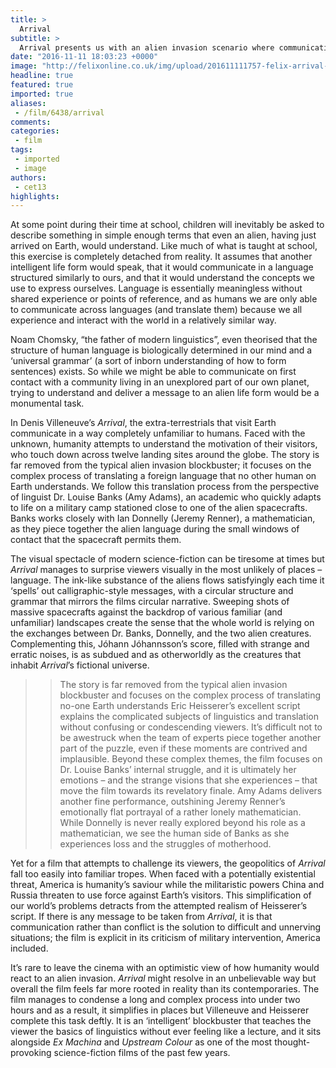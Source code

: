 ```yaml
---
title: >
  Arrival
subtitle: >
  Arrival presents us with an alien invasion scenario where communication, not confrontation, is the order of the day. The result is an intelligent, nuanced science fiction film, the blockbuster debut of Canadian director Denis Villeneuve
date: "2016-11-11 18:03:23 +0000"
image: "http://felixonline.co.uk/img/upload/201611111757-felix-arrival-review.jpg"
headline: true
featured: true
imported: true
aliases:
 - /film/6438/arrival
comments:
categories:
 - film
tags:
 - imported
 - image
authors:
 - cet13
highlights:
---
```


At some point during their time at school, children will inevitably be asked to describe something in simple enough terms that even an alien, having just arrived on Earth, would understand. Like much of what is taught at school, this exercise is completely detached from reality. It assumes that another intelligent life form would speak, that it would communicate in a language structured similarly to ours, and that it would understand the concepts we use to express ourselves. Language is essentially meaningless without shared experience or points of reference, and as humans we are only able to communicate across languages (and translate them) because we all experience and interact with the world in a relatively similar way.

Noam Chomsky, “the father of modern linguistics”, even theorised that the structure of human language is biologically determined in our mind and a ‘universal grammar’ (a sort of inborn understanding of how to form sentences) exists. So while we might be able to communicate on first contact with a community living in an unexplored part of our own planet, trying to understand and deliver a message to an alien life form would be a monumental task.

In Denis Villeneuve’s _Arrival_, the extra-terrestrials that visit Earth communicate in a way completely unfamiliar to humans. Faced with the unknown, humanity attempts to understand the motivation of their visitors, who touch down across twelve landing sites around the globe. The story is far removed from the typical alien invasion blockbuster; it focuses on the complex process of translating a foreign language that no other human on Earth understands. We follow this translation process from the perspective of linguist Dr. Louise Banks (Amy Adams), an academic who quickly adapts to life on a military camp stationed close to one of the alien spacecrafts. Banks works closely with Ian Donnelly (Jeremy Renner), a mathematician, as they piece together the alien language during the small windows of contact that the spacecraft permits them.

The visual spectacle of modern science-fiction can be tiresome at times but _Arrival_ manages to surprise viewers visually in the most unlikely of places – language. The ink-like substance of the aliens flows satisfyingly each time it ‘spells’ out calligraphic-style messages, with a circular structure and grammar that mirrors the films circular narrative. Sweeping shots of massive spacecrafts against the backdrop of various familiar (and unfamiliar) landscapes create the sense that the whole world is relying on the exchanges between Dr. Banks, Donnelly, and the two alien creatures. Complementing this, Jóhann Jóhannsson’s score, filled with strange and erratic noises, is as subdued and as otherworldly as the creatures that inhabit _Arrival_’s fictional universe.
> > The story is far removed from the typical alien invasion blockbuster and focuses on the complex process of translating no-one Earth understands
Eric Heisserer’s excellent script explains the complicated subjects of linguistics and translation without confusing or condescending viewers. It’s difficult not to be awestruck when the team of experts piece together another part of the puzzle, even if these moments are contrived and implausible. Beyond these complex themes, the film focuses on Dr. Louise Banks’ internal struggle, and it is ultimately her emotions – and the strange visions that she experiences – that move the film towards its revelatory finale. Amy Adams delivers another fine performance, outshining Jeremy Renner’s emotionally flat portrayal of a rather lonely mathematician. While Donnelly is never really explored beyond his role as a mathematician, we see the human side of Banks as she experiences loss and the struggles of motherhood.

Yet for a film that attempts to challenge its viewers, the geopolitics of _Arrival_ fall too easily into familiar tropes. When faced with a potentially existential threat, America is humanity’s saviour while the militaristic powers China and Russia threaten to use force against Earth’s visitors. This simplification of our world’s problems detracts from the attempted realism of Heisserer’s script. If there is any message to be taken from _Arrival_, it is that communication rather than conflict is the solution to difficult and unnerving situations; the film is explicit in its criticism of military intervention, America included.

It’s rare to leave the cinema with an optimistic view of how humanity would react to an alien invasion. _Arrival_ might resolve in an unbelievable way but overall the film feels far more rooted in reality than its contemporaries. The film manages to condense a long and complex process into under two hours and as a result, it simplifies in places but Villeneuve and Heisserer complete this task deftly. It is an ‘intelligent’ blockbuster that teaches the viewer the basics of linguistics without ever feeling like a lecture, and it sits alongside _Ex Machina_ and _Upstream Colour_ as one of the most thought-provoking science-fiction films of the past few years.

